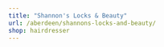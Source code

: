 ```yaml
---
title: "Shannon's Locks & Beauty"
url: /aberdeen/shannons-locks-and-beauty/
shop: hairdresser
---
```

